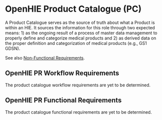 # OpenHIE Product Catalogue (PC)

A Product Catalogue serves as the source of truth about what a Product is within an HIE. It sources the information for this role through two expected means:  1) as the ongoing result of a process of master data management to properly define and categorize medical products and 2) as derived data on the proper definition and categorization of medical products (e.g., GS1 GDSN).

See also [Non-Functional Requirements](non-functional-requirements.md).&#x20;

## **OpenHIE PR Workflow Requirements**&#x20;

The product catalogue workflow requirements are yet to be determined.&#x20;

## OpenHIE PR Functional Requirements&#x20;

The product catalogue functional requirements are yet to be determined.
